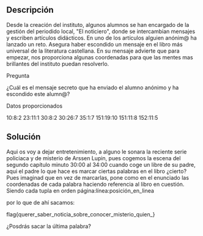 ## Descripción 

Desde la creación del instituto, algunos alumnos se han encargado de la gestión del periodido local, "El noticiero", donde se intercambian mensajes y escriben artículos didácticos. En uno de los artículos alguien anónim@ ha lanzado un reto. Asegura haber escondido un mensaje en el libro más universal de la literatura castellana. En su mensaje advierte que para empezar, nos proporciona algunas coordenadas para que las mentes mas brillantes del instituto puedan resolverlo. 

Pregunta 

¿Cuál es el mensaje secreto que ha enviado el alumno anónimo y ha escondido este alumn@?


Datos proporcionados 


10:8:2
23:11:1
30:8:2
30:26:7
35:1:7
151:19:10
151:11:8
152:11:5

## Solución

Aqui os voy a dejar entretenimiento, a alguno le sonara la reciente serie policiaca y de misterio de Arssen Lupin, pues cogemos la escena del segundo capítulo minuto 30:00 al 34:00 cuando coge un libre de su padre, aqui el padre lo que hace es marcar ciertas palabras en el libro ¿cierto? 
Pues imaginad que en vez de marcarlas, pone como en el enunciado las coordenadas de cada palabra haciendo referencia al libro en cuestión. Siendo cada tupla en orden página:línea:posición_en_linea

por lo que de ahí sacamos: 

flag{querer_saber_noticia_sobre_conocer_misterio_quien_}

¿Posdrás sacar la última palabra? 